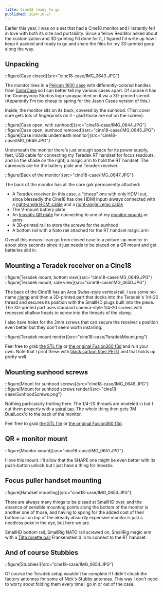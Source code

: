 ```yaml
---
title: Cine18 ready to go
published: 2024-10-27
---
```


Earlier this year, I was on a set that had a Cine18 monitor and I instantly fell in love with both its size and portability.
Since a fellow Redditor asked about the customization and 3D-printing I'd done for it, I figured I'd write up how I keep it packed and ready to go
and share the files for my 3D-printed goop along the way.

## Unpacking

::figure[Case closed]{src="cine18-case/IMG_0643.JPG"}

The monitor lives in a [Pelican 1600 case](https://www.pelican.com/us/en/product/cases/protector/1600/)
with differently-colored handles from [ColorCase](https://www.colorcase.com/) so I can better tell my various cases apart.
Of course it has the Grumpycorp Studios logo spraypainted on it via a 3D-printed stencil.
(Apparently I'm too cheap to spring for the Jason Cases version of this.)

Inside, the monitor sits on its back, covered by the sunhood. (That cover sure gets lots of fingerprints on it - glad those are not on the screen).

::figure[Case open, with sunhood]{src="cine18-case/IMG_0644.JPG"}
::figure[Case open, sunhood removed]{src="cine18-case/IMG_0645.JPG"}
::figure[Case innards underneath monitor]{src="cine18-case/IMG_0646.JPG"}

Underneath the monitor there's just enough space for its power supply, feet, USB cable for connecting my Teradek RT handset for focus readouts,
and (in the shade on the right) a magic arm to hold the RT handset.
The carveouts are for the battery plate and Teradek receiver.

::figure[Back of the monitor]{src="cine18-case/IMG_0647.JPG"}

The back of the monitor has all the core gak permanently attached:

- A Teradek receiver (in this case, a "cheap" one with only HDMI out, since blessedly the Cine18 has one HDMI input) always connected
  with a [right-angle HDMI cable](https://www.amazon.com/gp/product/B09XHX4JSP/) and a [right-angle Lemo cable](https://www.amazon.com/gp/product/B0BCT9N1TS/)
- The V-mount battery plate
- An [Inovativ QR plate](https://inovativ.com/products/qr-system) for connecting to one of my [monitor mounts](https://inovativ.com/products/pro-monitor-mount-vesa)
  or [arms](https://www.bhphotovideo.com/c/product/1640944-REG/impact_bvmm_hd_hd_baby_vesa_monitor.html)
- A 3D-printed rail to store the screws for the sunhood
- A bottom rail with a Nato rail attached for the RT handset magic arm

Overall this means I can go from closed case to a picture-up monitor in about sixty seconds since it just needs to be placed on a QR mount and get batteries slid in.

## Mounting a Teradek receiver on a Cine18

::figure[Teradek mount, bottom view]{src="cine18-case/IMG_0649.JPG"}
::figure[Teradek mount, side view]{src="cine18-case/IMG_0650.JPG"}

The back of the Cine18 has an Arca Swiss-style vertical rail. I use some no-name [clamp](https://www.amazon.com/gp/product/B0CNVDYH72/)
and then a 3D-printed part that docks into the Teradek's 1/4-20 thread and secures its position with the SmallHD plugs built into the piece.
The 3D-printed part uses standard camera-style 1/4-20 screws with recessed shallow heads to screw into the threads of the clamp.

I also have holes for the 3mm screws that can secure the receiver's position even better but they don't seem worth installing.

::figure[Teradek mount render]{src="cine18-case/TeradekMount.png"}

Feel free to grab [the STL file](TeradekMount.stl) or [the original Fusion360 f3d](TeradekMount.f3d) and run your own.
Note that I print these with [black carbon fiber PETG](https://atomicfilament.com/products/carbon-fiber-black-petg-pro) and that holds up pretty well.

## Mounting sunhood screws

::figure[Mount for sunhood screws]{src="cine18-case/IMG_0648.JPG"}
::figure[Mount for sunhood screws render]{src="cine18-case/SunhoodScrews.png"}

Nothing particularly thrilling here. The 1/4-20 threads are modeled in but I cut them properly with a [spiral tap](https://www.amazon.com/gp/product/B00F8TXMKI/).
The whole thing then gets 3M DualLock'd to the back of the monitor.

Feel free to grab [the STL file](ScrewStorage.stl) or [the original Fusion360 f3d](ScrewStorage.f3d).

## QR + monitor mount

::figure[Monitor mount]{src="cine18-case/IMG_0651.JPG"}

I love this mount. I'll allow that the SHAPE one might be even better with its push-button unlock but I just have a thing for Inovativ.

## Focus puller handset mounting

::figure[Handset mounting]{src="cine18-case/IMG_0653.JPG"}

There are always many things to be pissed at SmallHD over, and the absence of sensible mounting points along the bottom of the monitor is another one of those,
and having to spring for the added cost of their bottom rail on top of the already absurdly expensive monitor is just a needless poke in the eye,
but here we are.

SmallHD bottom rail, SmallRig NATO rail screwed on, SmallRig magic arm
with a [Tilta rosette ball](https://www.bhphotovideo.com/c/product/1742545-REG/tilta_ta_ar_bj_arri_rosette_ball_joint.html)
Frankenstein'd in to connect to the RT handset.

## And of course Stubbies

::figure[Stubbies!]{src="cine18-case/IMG_0654.JPG"}

Of course the Teradek setup wouldn't be complete if I didn't chuck the factory antennas for some of Nick's [Stubby antennas](https://stubby.shop/products/stubby-antenna-1).
This way I don't need to worry about folding them every time I go in or out of the case.
